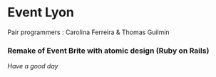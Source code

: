 # Event Lyon

Pair programmers : Carolina Ferreira & Thomas Guilmin


### Remake of Event Brite with atomic design (Ruby on Rails)


*Have a good day*
